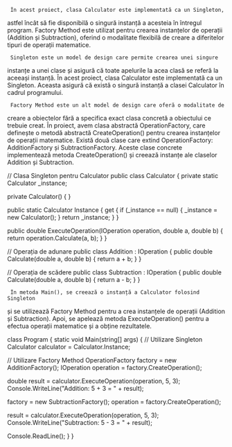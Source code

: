      În acest proiect, clasa Calculator este implementată ca un Singleton,
astfel încât să fie disponibilă o singură instanță a acesteia în
întregul program. Factory Method este utilizat pentru crearea
instanțelor de operații (Addition și Subtraction), oferind o modalitate
flexibilă de creare a diferitelor tipuri de operații matematice.


     Singleton este un model de design care permite crearea unei singure
instanțe a unei clase și asigură că toate apelurile la acea clasă se
referă la aceeași instanță. În acest proiect, clasa Calculator este
implementată ca un Singleton. Aceasta asigură că există o singură
instanță a clasei Calculator în cadrul programului.


     Factory Method este un alt model de design care oferă o modalitate de
creare a obiectelor fără a specifica exact clasa concretă a obiectului
ce trebuie creat. În proiect, avem clasa abstractă OperationFactory,
care definește o metodă abstractă CreateOperation() pentru crearea
instanțelor de operații matematice. Există două clase care extind
OperationFactory: AdditionFactory și SubtractionFactory. Aceste clase
concrete implementează metoda CreateOperation() și creează instanțe ale
claselor Addition și Subtraction.


// Clasa Singleton pentru Calculator public class Calculator { private
static Calculator \_instance;

private Calculator() { }

public static Calculator Instance { get { if (\_instance == null) {
\_instance = new Calculator(); } return \_instance; } }

public double ExecuteOperation(IOperation operation, double a, double b)
{ return operation.Calculate(a, b); } }

// Operația de adunare public class Addition : IOperation { public
double Calculate(double a, double b) { return a + b; } }

// Operația de scădere public class Subtraction : IOperation { public
double Calculate(double a, double b) { return a - b; } }


     În metoda Main(), se creează o instanță a Calculator folosind Singleton
și se utilizează Factory Method pentru a crea instanțele de operații
(Addition și Subtraction). Apoi, se apelează metoda ExecuteOperation()
pentru a efectua operații matematice și a obține rezultatele.


class Program { static void Main(string\[\] args) { // Utilizare
Singleton Calculator calculator = Calculator.Instance;

// Utilizare Factory Method OperationFactory factory = new
AdditionFactory(); IOperation operation = factory.CreateOperation();

double result = calculator.ExecuteOperation(operation, 5, 3);
Console.WriteLine(\"Addition: 5 + 3 = \" + result);

factory = new SubtractionFactory(); operation =
factory.CreateOperation();

result = calculator.ExecuteOperation(operation, 5, 3);
Console.WriteLine(\"Subtraction: 5 - 3 = \" + result);

Console.ReadLine(); } }
